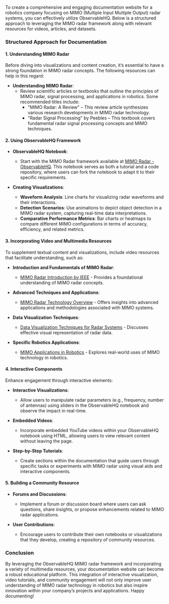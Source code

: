 To create a comprehensive and engaging documentation website for a robotics company focusing on MIMO (Multiple Input Multiple Output) radar systems, you can effectively utilize ObservableHQ. Below is a structured approach to leveraging the MIMO radar framework along with relevant resources for videos, articles, and datasets.

### Structured Approach for Documentation

#### 1. **Understanding MIMO Radar**

Before diving into visualizations and content creation, it’s essential to have a strong foundation in MIMO radar concepts. The following resources can help in this regard:

- **Understanding MIMO Radar**:
  - Review scientific articles or textbooks that outline the principles of MIMO radar, signal processing, and applications in robotics. Some recommended titles include:
    - "MIMO Radar: A Review" – This review article synthesizes various research developments in MIMO radar technology.
    - "Radar Signal Processing" by Peebles – This textbook covers fundamental radar signal processing concepts and MIMO techniques.

#### 2. **Using ObservableHQ Framework**

- **ObservableHQ Notebook**:
  - Start with the MIMO Radar framework available at [MIMO Radar - ObservableHQ](https://observablehq.com/framework/mimo-radar-multiple-input-multiple-output.md). This notebook serves as both a tutorial and a code repository, where users can fork the notebook to adapt it to their specific requirements.

- **Creating Visualizations**:
  - **Waveform Analysis**: Line charts for visualizing radar waveforms and their interactions.
  - **Detection Scenarios**: Use animations to depict object detection in a MIMO radar system, capturing real-time data interpretations.
  - **Comparative Performance Metrics**: Bar charts or heatmaps to compare different MIMO configurations in terms of accuracy, efficiency, and related metrics.

#### 3. **Incorporating Video and Multimedia Resources**

To supplement textual content and visualizations, include video resources that facilitate understanding, such as:

- **Introduction and Fundamentals of MIMO Radar**:
  - [MIMO Radar Introduction by IEEE](https://www.youtube.com/watch?v=IKHqEZquK2E) - Provides a foundational understanding of MIMO radar concepts.

- **Advanced Techniques and Applications**:
  - [MIMO Radar Technology Overview](https://www.youtube.com/watch?v=1Xz2g0pF9-k) - Offers insights into advanced applications and methodologies associated with MIMO systems.

- **Data Visualization Techniques**:
  - [Data Visualization Techniques for Radar Systems](https://www.youtube.com/watch?v=pMUMg1MriBk) - Discusses effective visual representation of radar data.

- **Specific Robotics Applications**:
  - [MIMO Applications in Robotics](https://www.youtube.com/watch?v=RI6pkFq4I8A) - Explores real-world uses of MIMO technology in robotics.

#### 4. **Interactive Components**

Enhance engagement through interactive elements:

- **Interactive Visualizations**:
  - Allow users to manipulate radar parameters (e.g., frequency, number of antennas) using sliders in the ObservableHQ notebook and observe the impact in real-time.

- **Embedded Videos**:
  - Incorporate embedded YouTube videos within your ObservableHQ notebook using HTML, allowing users to view relevant content without leaving the page.

- **Step-by-Step Tutorials**:
  - Create sections within the documentation that guide users through specific tasks or experiments with MIMO radar using visual aids and interactive components.

#### 5. **Building a Community Resource**

- **Forums and Discussions**:
  - Implement a forum or discussion board where users can ask questions, share insights, or propose enhancements related to MIMO radar applications.

- **User Contributions**:
  - Encourage users to contribute their own notebooks or visualizations that they develop, creating a repository of community resources.

### Conclusion

By leveraging the ObservableHQ MIMO radar framework and incorporating a variety of multimedia resources, your documentation website can become a robust educational platform. This integration of interactive visualization, video tutorials, and community engagement will not only improve user understanding of MIMO radar technology in robotics but also inspire innovation within your company’s projects and applications. Happy documenting!